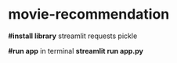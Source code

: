 # movie-recommendation

**#install library**
 streamlit
 requests
 pickle

**#run app**
in terminal
**streamlit run app.py**
